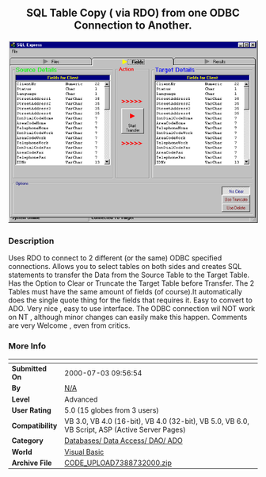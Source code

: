 ﻿<div align="center">

## SQL Table Copy \( via RDO\)  from one ODBC Connection to Another\.

<img src="PIC200073429165756.jpg">
</div>

### Description

Uses RDO to connect to 2 different (or the same) ODBC specified connections. Allows you to select tables on both sides and creates SQL statements to transfer the Data from the Source Table to the Target Table. Has the Option to Clear or Truncate the Target Table before Transfer. The 2 Tables must have the same amount of fields (of course).It automatically does the single quote thing for the fields that requires it. Easy to convert to ADO. Very nice , easy to use interface. The ODBC connection wil NOT work on NT , although minor changes can easily make this happen. Comments are very Welcome , even from critics.
 
### More Info
 


<span>             |<span>
---                |---
**Submitted On**   |2000-07-03 09:56:54
**By**             |[N/A](https://github.com/Planet-Source-Code/PSCIndex/blob/master/ByAuthor/empty.md)
**Level**          |Advanced
**User Rating**    |5.0 (15 globes from 3 users)
**Compatibility**  |VB 3\.0, VB 4\.0 \(16\-bit\), VB 4\.0 \(32\-bit\), VB 5\.0, VB 6\.0, VB Script, ASP \(Active Server Pages\) 
**Category**       |[Databases/ Data Access/ DAO/ ADO](https://github.com/Planet-Source-Code/PSCIndex/blob/master/ByCategory/databases-data-access-dao-ado__1-6.md)
**World**          |[Visual Basic](https://github.com/Planet-Source-Code/PSCIndex/blob/master/ByWorld/visual-basic.md)
**Archive File**   |[CODE\_UPLOAD7388732000\.zip](https://github.com/Planet-Source-Code/sql-table-copy-via-rdo-from-one-odbc-connection-to-another__1-9468/archive/master.zip)








